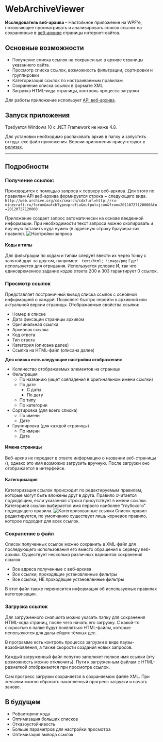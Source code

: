 # WebArchiveViewer
**Исследователь веб-архива** – Настольное приложение на WPF'е, позволяющее просматривать и анализировать список ссылок на сохраненные в [веб-архиве](https://archive.org/web/) страницы интернет-сайтов. 

## Основные возможности
* Получение списка ссылок на сохраненные в архиве страницы указанного сайта.
* Просмотр списка ссылок, возможность фильтрации, сортировки и группировки
* Категоризация ссылок по настраиваемым правилам
* Сохранение списка ссылок в формате XML
* Загрузка HTML-кода страницы, контроль процесса загрузки

Для работы приложение использует [API веб-архива](https://github.com/internetarchive/wayback/tree/master/wayback-cdx-server).

## Запуск приложения
Требуется Windows 10 с .NET Framework не ниже 4.8.

Для установки необходимо распаковать архив в папку и запустить оттуда .exe файл приложения. Версии приложения присутствуют в [релизах](https://github.com/Alleaxx/WebArchiveViewer/releases/).



---
## Подробности
### Получение ссылок:
Производится с помощью запроса к серверу веб-архива. Для этого по правилам API веб-архива формируется строка ~ следующего вида.
```http://web.archive.org/cdx/search/cdx?url=http://ru-minecraft.ru/forum&matchType=prefix&output=json&from=20110727120000&to=20120727120000```

Приложение создает запрос автоматически на основе введенной информации. При необходимости текст запроса можно скопировать и вручную вставить куда нужно (в адресную строку браузера как правило).
![Настройки запроса](https://i.ibb.co/nBZf9Nx/image.png)

#### Коды и типы

Для фильтрации по кодам и типам следует ввести их через точку с запятой друг за другом, например:
``` text/html; !image/png```
Где ! используется для отрицания.
Используется условие И, так что единовременное задание кодов ответа 200 и 303 гарантирует 0 ссылок.

### Просмотр ссылок
Представляет постраничный вывод списка ссылок с основной информацией о каждой. Позволяет быстро перейти к архивной или актуальной версии страницы.
Отображаемые свойства ссылки:
* Номер в списке
* Дата фиксации страницы архивом
* Оригинальная ссылка
* Архивная ссылка
* Код ответа
* Тип ответа
* Категория (описана далее)
* Ссылка на HTML-файл (описана далее)

**Для списка есть следующие настройки отображения:**
* Количество отображаемых элементов на странице
* Фильтрация
    * По названию (ищет совпадения в оригинальном имени ссылки)
	* По дате
	    * С даты
		* По дату
	* По типу
	* По категории
* Сортировка (для всего списка)
	* По имени
	* Дате
* Группировка (для каждой страницы)
	* По имени
	* Дате

#### Имена страницы
Веб-архив не передает в ответе информацию о названии веб-страницы (<title></title>), однако это имя возможно загрузить вручную. После загрузки оно отображается в интерфейсе.
#### Категоризация
Категоризация ссылок происходит по редактируемым правилам, которые могут быть вложены друг в друга. 
Правило считается подходящим, если указанная строка присутствует в имени ссылки. Категорией ссылки выбирается имя первого наиболее "глубокого" подходящего правила.
![Категоризованные ссылки](https://i.ibb.co/V3HCfsR/image.png)
Список правил редактируется, по умолчанию существует лишь корневое правило, которое подходит для всех ссылок.

### Сохранение в файл
Список полученных ссылок можно сохранить в XML-файл для последующего использования его вместо обращения к серверу веб-архива.
Существует несколько различных вариантов сохранения ссылок
* Все адреса полученные с веб-архива
* Все ссылки, проходящие установленные фильтры
* Все ссылки, НЕ проходящие установленные фильтры

В этот файл также переносится информация об используемых правилах категоризации.

### Загрузка ссылок
Для загруженного снапшота можно указать папку для сохранения HTML-кода страниц, после чего начать его загрузку. С какой-то скоростью в папке будут появляться HTML-файлы, которые используются для дальнейших тёмных дел.

В программе есть контроль процесса загрузки в виде паузы-возобновления, а также скорости создания новых запросов.

Каждый загруженный файл попутно заполняет полное имя ссылки (эту возможность можно отключить). Пути к загруженным файлам с HTML-разметкой отображаются при просмотре ссылок.

Сам прогресс загрузки сохраняется в сохраняемом файле XML. При желании можно сбросить накопленный прогресс загрузки и начать заново. 

## В будущем
* Рефакторинг кода
* Оптимизация больших списков
* Отказоустойчивость
* Больше параметров для настройки просмотра
* Оптимизация вывода ссылок
	


